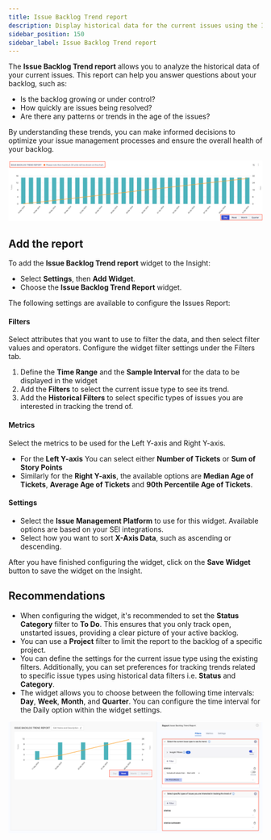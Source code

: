 ```yaml
---
title: Issue Backlog Trend report
description: Display historical data for the current issues using the Issue Backlog Trend report
sidebar_position: 150
sidebar_label: Issue Backlog Trend report
---
```


The **Issue Backlog Trend report** allows you to analyze the historical data of your current issues. This report can help you answer questions about your backlog, such as:

- Is the backlog growing or under control?
- How quickly are issues being resolved?
- Are there any patterns or trends in the age of the issues?

By understanding these trends, you can make informed decisions to optimize your issue management processes and ensure the overall health of your backlog.

![](./static/issuetrend.png)

## Add the report

To add the **Issue Backlog Trend report** widget to the Insight:

* Select **Settings**, then **Add Widget**.
* Choose the **Issue Backlog Trend Report** widget.

The following settings are available to configure the Issues Report:

#### Filters

Select attributes that you want to use to filter the data, and then select filter values and operators. Configure the widget filter settings under the Filters tab.

   1. Define the **Time Range** and the **Sample Interval** for the data to be displayed in the widget
   2. Add the **Filters** to select the current issue type to see its trend.
   3. Add the **Historical Filters** to select specific types of issues you are interested in tracking the trend of.

#### Metrics

Select the metrics to be used for the Left Y-axis and Right Y-axis. 

* For the **Left Y-axis** You can select either **Number of Tickets** or **Sum of Story Points**
* Similarly for the **Right Y-axis**, the available options are **Median Age of Tickets**, **Average Age of Tickets** and **90th Percentile Age of Tickets**.

#### Settings

* Select the **Issue Management Platform** to use for this widget. Available options are based on your SEI integrations.
* Select how you want to sort **X-Axis Data**, such as ascending or descending.

After you have finished configuring the widget, click on the **Save Widget** button to save the widget on the Insight.

## Recommendations

* When configuring the widget, it's recommended to set the **Status Category** filter to **To Do**. This ensures that you only track open, unstarted issues, providing a clear picture of your active backlog.
* You can use a **Project** filter to limit the report to the backlog of a specific project.
* You can define the settings for the current issue type using the existing filters. Additionally, you can set preferences for tracking trends related to specific issue types using historical data filters i.e. **Status** and **Category**.
* The widget allows you to choose between the following time intervals: **Day**, **Week**, **Month**, and **Quarter**. You can configure the time interval for the Daily option within the widget settings.

![](./static/issue-trend2.png)